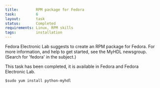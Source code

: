 ```yaml
---
title:        RPM package for Fedora
task:         6
layout:       task
status:       Completed
requirements: Linux, RPM skills
tags:         installation
---
```


Fedora Electronic Lab suggests to create an RPM package for Fedora.  For more
information, and help to get started, see the MyHDL newsgroup.  (Search for
'fedora' in the subject.)

This task has been completed, it is available in Fedora and Fedora Electronic
Lab.

`$sudo yum install python-myhdl`
